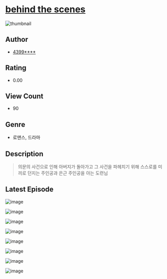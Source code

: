 # [behind the scenes](https://comic.naver.com/challenge/list?titleId=811443)
![thumbnail](https://image-comic.pstatic.net/user_contents_data/challenge_comic/2023/05/25/upload_7077465505952719201_480x623.jpeg)

## Author
- [4399****](https://comic.naver.com/artistTitle?id=367325)

## Rating
- 0.00

## View Count
- 90

## Genre
- 로맨스, 드라마

## Description
> 의문의 사건으로 인해 아버지가 돌아가고 그 사건을 파헤치기 위해 스스로를 미끼로 던지는 주인공과 은근 주인공을 아는 도련님


## Latest Episode
![image](https://image-comic.pstatic.net/user_contents_data/challenge_comic/2023/05/25/367325/upload_3691037867257323829.jpeg)

![image](https://image-comic.pstatic.net/user_contents_data/challenge_comic/2023/05/26/367325/upload_7017513333137159992.jpeg)

![image](https://image-comic.pstatic.net/user_contents_data/challenge_comic/2023/05/26/367325/upload_7378365362169996593.jpeg)

![image](https://image-comic.pstatic.net/user_contents_data/challenge_comic/2023/05/26/367325/upload_7147888143430410803.jpeg)

![image](https://image-comic.pstatic.net/user_contents_data/challenge_comic/2023/05/26/367325/upload_3486120604597839205.jpeg)

![image](https://image-comic.pstatic.net/user_contents_data/challenge_comic/2023/05/26/367325/upload_3631362990331279204.jpeg)

![image](https://image-comic.pstatic.net/user_contents_data/challenge_comic/2023/05/26/367325/upload_3990583326160270178.jpeg)

![image](https://image-comic.pstatic.net/user_contents_data/challenge_comic/2023/05/26/367325/upload_4062583526581166648.jpeg)
